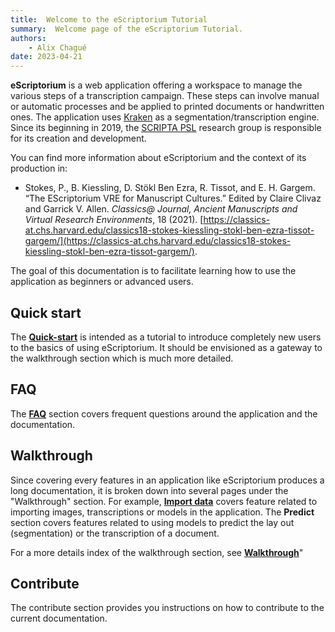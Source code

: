 ```yaml
---
title:  Welcome to the eScriptorium Tutorial
summary:  Welcome page of the eScriptorium Tutorial.
authors:
    - Alix Chagué
date: 2023-04-21
---
```



**eScriptorium** is a web application offering a workspace to manage the various steps of a transcription campaign. These steps can involve manual or automatic processes and be applied to printed documents or handwritten ones. The application uses [Kraken](https://kraken.re/) as a segmentation/transcription engine. Since its beginning in 2019, the [SCRIPTA PSL](https://scripta.psl.eu/) research group is responsible for its creation and development.

You can find more information about eScriptorium and the context of its production in:

- Stokes, P., B. Kiessling, D. Stökl Ben Ezra, R. Tissot, and E. H. Gargem. “The EScriptorium VRE for Manuscript Cultures.” Edited by Claire Clivaz and Garrick V. Allen. *Classics@ Journal, Ancient Manuscripts and Virtual Research Environments*, 18 (2021). [https://classics-at.chs.harvard.edu/classics18-stokes-kiessling-stokl-ben-ezra-tissot-gargem/](https://classics-at.chs.harvard.edu/classics18-stokes-kiessling-stokl-ben-ezra-tissot-gargem/).

The goal of this documentation is to facilitate learning how to use the application as beginners or advanced users.

## Quick start

The [**Quick-start**](quick-start.md) is intended as a tutorial to introduce completely new users to the basics of using eScriptorium. It should be envisioned as a gateway to the walkthrough section which is much more detailed.

## FAQ

The [**FAQ**](FAQ.md) section covers frequent questions around the application and the documentation.

## Walkthrough

Since covering every features in an application like eScriptorium produces a long documentation, it is broken down into several pages under the "Walkthrough" section. For example, [**Import data**](import.md) covers feature related to importing images, transcriptions or models in the application. The **Predict** section covers features related to using models to predict the lay out (segmentation) or the transcription of a document.

For a more details index of the walkthrough section, see [**Walkthrough**](walkthrough.md)"

## Contribute

The contribute section provides you instructions on how to contribute to the current documentation.
